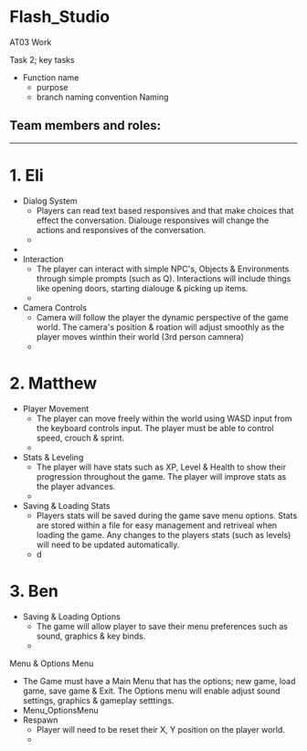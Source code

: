 # Flash_Studio
 AT03 Work
 
Task 2;
 key tasks
 - Function name
   - purpose
   - branch naming convention Naming 

 ## Team members and roles:
 ---
# 1. Eli 
- Dialog System
  - Players can read text based responsives and that make choices that effect the conversation. Dialouge responsives will change the actions and responsives of the conversation.
  - 
-
- Interaction
  - The player can interact with simple NPC's, Objects & Environments through simple prompts (such as Q). Interactions will include things like opening doors, starting dialouge & picking up items.
  - 
- Camera Controls
  - Camera will follow the player the dynamic perspective of the game world. The camera's position & roation will adjust smoothly as the player moves winthin their world (3rd person camnera)
  - 
# 2. Matthew
- Player Movement
  - The player can move freely within the world using WASD input from the keyboard controls input. The player must be able to control speed, crouch & sprint.
  - 
- Stats & Leveling
  - The player will have stats such as XP, Level & Health to show their progression throughout the game. The player will improve stats as the player advances.
  - 
- Saving & Loading Stats
  - Players stats will be saved during the game save menu options. Stats are stored within a file for easy management and retriveal when loading the game. Any changes to the players stats (such as levels) will need to be updated automatically.
  - d
# 3. Ben

- Saving & Loading Options
  - The game will allow player to save their menu preferences such as sound, graphics & key binds.
  - 
 Menu & Options Menu
  - The Game must have a Main Menu that has the options; new game, load game, save game & Exit. The Options menu will enable adjust sound settings, graphics & gameplay setttings.
  - Menu_OptionsMenu
- Respawn
  - Player will need to be reset their X, Y position on the player world.
  - 
